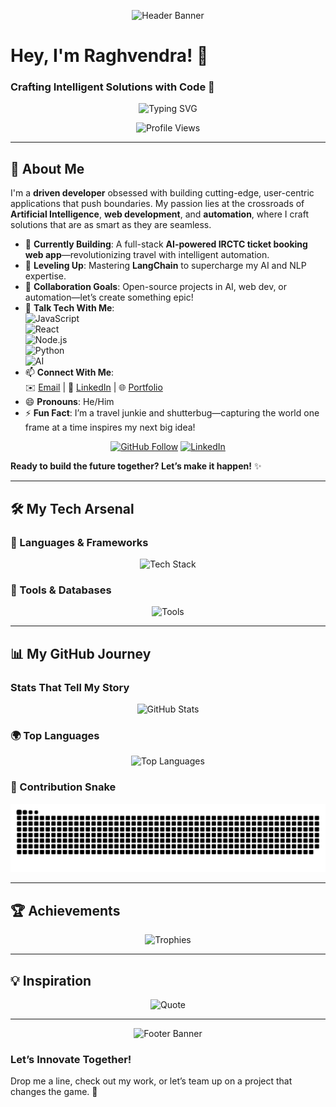 <p align="center">
  <img src="https://capsule-render.vercel.app/api?type=waving&color=gradient&height=200&section=header&text=My%20Code%20Universe&fontSize=50&animation=fadeIn&fontColor=F7DF1E" alt="Header Banner" />
</p>

# Hey, I'm Raghvendra! 👋  
### Crafting Intelligent Solutions with Code 🚀

<p align="center">
  <img src="https://readme-typing-svg.herokuapp.com?font=Fira+Code&size=22&pause=800&color=F7DF1E&width=460&lines=Full-Stack+Visionary;AI+%7C+Web+%7C+Automation+Maestro;Turning+Ideas+into+Reality" alt="Typing SVG" />
</p>

<p align="center">
  <img src="https://komarev.com/ghpvc/?username=procodz&style=flat-square&color=FF6F61" alt="Profile Views" />
</p>

---

## 🌟 About Me

I'm a **driven developer** obsessed with building cutting-edge, user-centric applications that push boundaries. My passion lies at the crossroads of **Artificial Intelligence**, **web development**, and **automation**, where I craft solutions that are as smart as they are seamless.

- 🔭 **Currently Building**: A full-stack **AI-powered IRCTC ticket booking web app**—revolutionizing travel with intelligent automation.  
- 🌱 **Leveling Up**: Mastering **LangChain** to supercharge my AI and NLP expertise.  
- 👯 **Collaboration Goals**: Open-source projects in AI, web dev, or automation—let’s create something epic!  
- 💬 **Talk Tech With Me**:  
  ![JavaScript](https://img.shields.io/badge/JavaScript-F7DF1E?style=for-the-badge&logo=javascript&logoColor=black)  
  ![React](https://img.shields.io/badge/React-61DAFB?style=for-the-badge&logo=react&logoColor=black)  
  ![Node.js](https://img.shields.io/badge/Node.js-339933?style=for-the-badge&logo=nodedotjs&logoColor=white)  
  ![Python](https://img.shields.io/badge/Python-3776AB?style=for-the-badge&logo=python&logoColor=white)  
  ![AI](https://img.shields.io/badge/AI-FF6F61?style=for-the-badge&logo=openai&logoColor=white)  
- 📫 **Connect With Me**:  
  ✉️ [Email](mailto:techbite88@gmail.com) | 🔗 [LinkedIn](https://www.linkedin.com/in/raghvendra88) | 🌐 [Portfolio](https://procodz.live/)  
- 😄 **Pronouns**: He/Him  
- ⚡ **Fun Fact**: I’m a travel junkie and shutterbug—capturing the world one frame at a time inspires my next big idea!  

<p align="center">
  <a href="https://github.com/procodz"><img src="https://img.shields.io/github/followers/procodz?style=social&label=Follow" alt="GitHub Follow" /></a>
  <a href="https://www.linkedin.com/in/raghvendra88"><img src="https://img.shields.io/badge/LinkedIn-Connect-blue?style=social&logo=linkedin" alt="LinkedIn" /></a>
</p>

**Ready to build the future together? Let’s make it happen!** ✨

---

## 🛠 My Tech Arsenal

### 🚀 Languages & Frameworks  
<p align="center">
  <img src="https://skillicons.dev/icons?i=js,python,cpp,react,nodejs,express,tailwind&perline=7" alt="Tech Stack" />
</p>

### 🔧 Tools & Databases  
<p align="center">
  <img src="https://skillicons.dev/icons?i=git,aws,visualstudio,mongodb,redis,postman,docker&perline=7" alt="Tools" />
</p>

---

## 📊 My GitHub Journey  

### Stats That Tell My Story  
<p align="center">
  <img src="https://github-readme-stats.vercel.app/api?username=procodz&show_icons=true&theme=radical&hide_border=true&bg_color=1a1b27&title_color=F7DF1E&icon_color=FF6F61" alt="GitHub Stats" />
</p>


### 🌍 Top Languages  
<p align="center">
  <img src="https://github-readme-stats.vercel.app/api/top-langs/?username=procodz&layout=compact&theme=radical&hide_border=true&bg_color=1a1b27&title_color=F7DF1E&text_color=FFFFFF" alt="Top Languages" />
</p>

### 🐍 Contribution Snake  
<p align="center">
  <img src="https://github.com/Platane/snk/raw/output/github-contribution-grid-snake.svg" alt="Snake Animation" />
</p>

---

## 🏆 Achievements  
<p align="center">
  <img src="https://github-profile-trophy.vercel.app/?username=procodz&theme=onedark&no-frame=true&margin-w=15&column=6" alt="Trophies" />
</p>

---

## 💡 Inspiration  
<p align="center">
  <img src="https://quotes-github-readme.vercel.app/api?type=horizontal&theme=radical&border=true" alt="Quote" />
</p>

---

<p align="center">
  <img src="https://capsule-render.vercel.app/api?type=waving&color=gradient&height=100&section=footer&animation=fadeIn" alt="Footer Banner" />
</p>

### Let’s Innovate Together!  
Drop me a line, check out my work, or let’s team up on a project that changes the game. 🚀  
